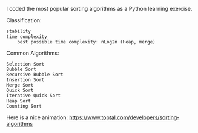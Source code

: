 I coded the most popular sorting algorithms as a Python learning exercise.

Classification:

    stability
    time complexity
        best possible time complexity: nLog2n (Heap, merge)
        
Common Algorithms:

    Selection Sort
    Bubble Sort
    Recursive Bubble Sort
    Insertion Sort
    Merge Sort
    Quick Sort
    Iterative Quick Sort
    Heap Sort
    Counting Sort

Here is a nice animation: https://www.toptal.com/developers/sorting-algorithms